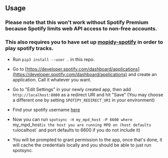 ## Usage

### Please note that this won't work without Spotify Premium because Spotify limits web API access to non-free accounts.
### This also requires you to have set up [mopidy-spotify](https://github.com/mopidy/mopidy-spotify) in order to play spotify tracks.

* Run `pip3 install --user .` in this repo.

* Go to [https://developer.spotify.com/dashboard/applications](https://developer.spotify.com/dashboard/applications) and create an application. Call it whatever you want.

* Go to "Edit Settings" in your newly created app, then add
  `http://localhost:8080`
  as a redirect URI and hit "Save" (You may choose a different one by setting
  `SPOTIPY_REDIRECT_URI` in your environment)

* Find your spotify username [here](https://www.spotify.com/us/account/overview/)

* Now you can run `spotsync -H my_mpd_host -P 6600 where `my_mpd_host` is the host you
  are running MPD on (host defaults to `localhost` and port defaults to 6600 if you do not include it)

* You will be prompted to grant permission to the app, once that's done, it
  will cache the credentials locally and you should be able to just run
  spotsync.
